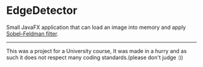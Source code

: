 # EdgeDetector
Small JavaFX application that can load an image into memory and apply [Sobel–Feldman filter](https://en.wikipedia.org/wiki/Sobel_operator).

---

This was a project for a University course, It was made in a hurry and as such it does not respect many coding standards.(please don't judge :))
